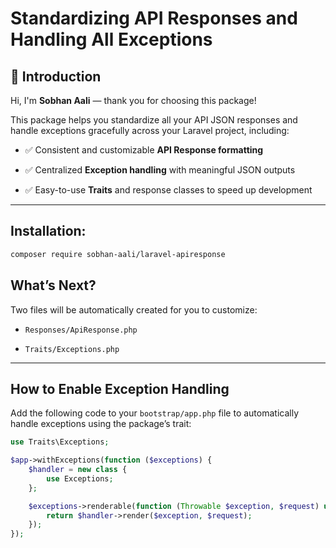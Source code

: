 # Standardizing API Responses and Handling All Exceptions


## 👋 Introduction

Hi, I'm **Sobhan Aali** — thank you for choosing this package!

This package helps you standardize all your API JSON responses and handle exceptions gracefully across your Laravel project, including:

- ✅ Consistent and customizable **API Response formatting**
    
- ✅ Centralized **Exception handling** with meaningful JSON outputs
    
- ✅ Easy-to-use **Traits** and response classes to speed up development
    

---
## Installation:

```bash
composer require sobhan-aali/laravel-apiresponse
```

## What’s Next?

Two files will be automatically created for you to customize:

- `Responses/ApiResponse.php`
    
- `Traits/Exceptions.php`
    

---
## How to Enable Exception Handling

Add the following code to your `bootstrap/app.php` file to automatically handle exceptions using the package’s trait:

```php
use Traits\Exceptions;

$app->withExceptions(function ($exceptions) {
    $handler = new class {
        use Exceptions;
    };

    $exceptions->renderable(function (Throwable $exception, $request) use ($handler) {
        return $handler->render($exception, $request);
    });
});
```
